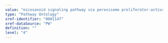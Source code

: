 ```yaml
---
value: "eicosanoid signaling pathway via peroxisome proliferator-activated receptor gamma"
type: "Pathway Ontology"
xref-identifier: "0001147"
xref-dataSource: "PW"
definition: ""
level: "4"
---
```

